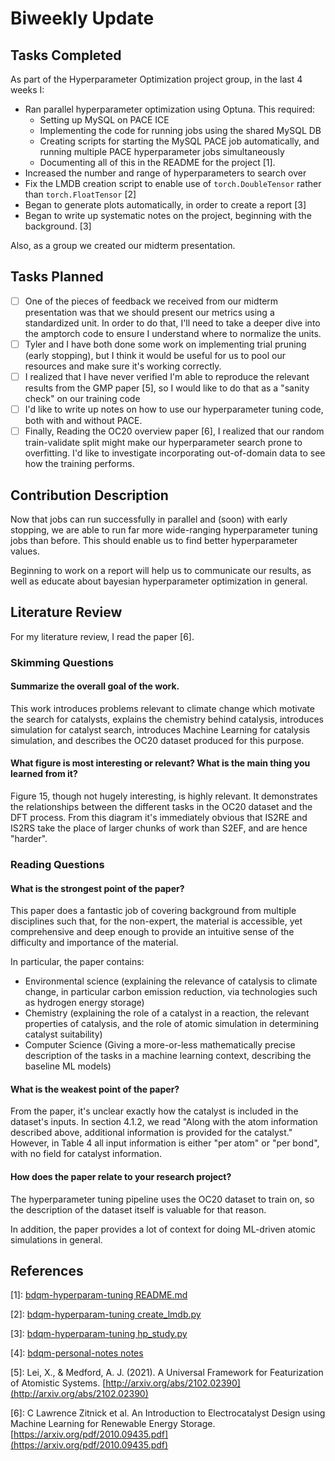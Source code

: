 # Biweekly Update

## Tasks Completed

As part of the Hyperparameter Optimization project group, in the last 4 weeks I:

- Ran parallel hyperparameter optimization using Optuna. This required:
    - Setting up MySQL on PACE ICE
    - Implementing the code for running jobs using the shared MySQL DB
    - Creating scripts for starting the MySQL PACE job automatically, and running multiple PACE hyperparameter jobs simultaneously
    - Documenting all of this in the README for the project \[1\].
- Increased the number and range of hyperparameters to search over
- Fix the LMDB creation script to enable use of `torch.DoubleTensor` rather than `torch.FloatTensor` \[2\]
- Began to generate plots automatically, in order to create a report \[3\]
- Began to write up systematic notes on the project, beginning with the background. \[3\]

Also, as a group we created our midterm presentation.

## Tasks Planned

- [ ] One of the pieces of feedback we received from our midterm presentation was that we should present our metrics using a standardized unit. In order to do that, I'll need to take a deeper dive into the amptorch code to ensure I understand where to normalize the units.
- [ ] Tyler and I have both done some work on implementing trial pruning (early stopping), but I think it would be useful for us to pool our resources and make sure it's working correctly.
- [ ] I realized that I have never verified I'm able to reproduce the relevant results from the GMP paper \[5\], so I would like to do that as a "sanity check" on our training code
- [ ] I'd like to write up notes on how to use our hyperparameter tuning code, both with and without PACE.
- [ ] Finally, Reading the OC20 overview paper \[6\], I realized that our random train-validate split might make our hyperparameter search prone to overfitting. I'd like to investigate incorporating out-of-domain data to see how the training performs.

## Contribution Description

Now that jobs can run successfully in parallel and (soon) with early stopping, we are able to run far more wide-ranging hyperparameter tuning jobs than before. This should enable us to find better hyperparameter values.

Beginning to work on a report will help us to communicate our results, as well as educate about bayesian hyperparameter optimization in general.

## Literature Review

For my literature review, I read the paper \[6\].

### Skimming Questions

#### Summarize the overall goal of the work.

This work introduces problems relevant to climate change which motivate the search for catalysts, explains the chemistry behind catalysis, introduces simulation for catalyst search, introduces Machine Learning for catalysis simulation, and describes the OC20 dataset produced for this purpose.

#### What figure is most interesting or relevant? What is the main thing you learned from it?

Figure 15, though not hugely interesting, is highly relevant. It demonstrates the relationships between the different tasks in the OC20 dataset and the DFT process. From this diagram it's immediately obvious that IS2RE and IS2RS take the place of larger chunks of work than S2EF, and are hence "harder".

### Reading Questions

#### What is the strongest point of the paper?

This paper does a fantastic job of covering background from multiple disciplines such that, for the non-expert, the material is accessible, yet comprehensive and deep enough to provide an intuitive sense of the difficulty and importance of the material.

In particular, the paper contains:
- Environmental science (explaining the relevance of catalysis to climate change, in particular carbon emission reduction, via technologies such as hydrogen energy storage)
- Chemistry (explaining the role of a catalyst in a reaction, the relevant properties of catalysis, and the role of atomic simulation in determining catalyst suitability)
- Computer Science (Giving a more-or-less mathematically precise description of the tasks in a machine learning context, describing the baseline ML models)

#### What is the weakest point of the paper?

From the paper, it's unclear exactly how the catalyst is included in the dataset's inputs. In section 4.1.2, we read "Along with the atom information described above, additional information is provided for the catalyst." However, in Table 4 all input information is either "per atom" or "per bond", with no field for catalyst information.

#### How does the paper relate to your research project?

The hyperparameter tuning pipeline uses the OC20 dataset to train on, so the description of the dataset itself is valuable for that reason.

In addition, the paper provides a lot of context for doing ML-driven atomic simulations in general.

## References

\[1\]: [bdqm-hyperparam-tuning README.md](https://github.com/Arrrlex/bdqm-hyperparam-tuning/blob/202df3e7f9dea2ae03c9cd9b2640157c565d6ccb/README.md)

\[2\]: [bdqm-hyperparam-tuning create_lmdb.py](https://github.com/Arrrlex/bdqm-hyperparam-tuning/blob/202df3e7f9dea2ae03c9cd9b2640157c565d6ccb/hpopt/create_lmdb.py#L126)

\[3\]: [bdqm-hyperparam-tuning hp_study.py](https://github.com/Arrrlex/bdqm-hyperparam-tuning/blob/202df3e7f9dea2ae03c9cd9b2640157c565d6ccb/hpopt/hp_study.py#L43-L48)

\[4\]: [bdqm-personal-notes notes](https://github.com/Arrrlex/bdqm-personal-notes/tree/53b62fa65d3daa804fd7252a6a24383bda2c7ca4/notes)

\[5\]: Lei, X., & Medford, A. J. (2021). A Universal Framework for Featurization of Atomistic Systems. [http://arxiv.org/abs/2102.02390](http://arxiv.org/abs/2102.02390)

\[6\]: C Lawrence Zitnick et al. An Introduction to Electrocatalyst Design using Machine Learning for Renewable Energy Storage. [https://arxiv.org/pdf/2010.09435.pdf](https://arxiv.org/pdf/2010.09435.pdf)